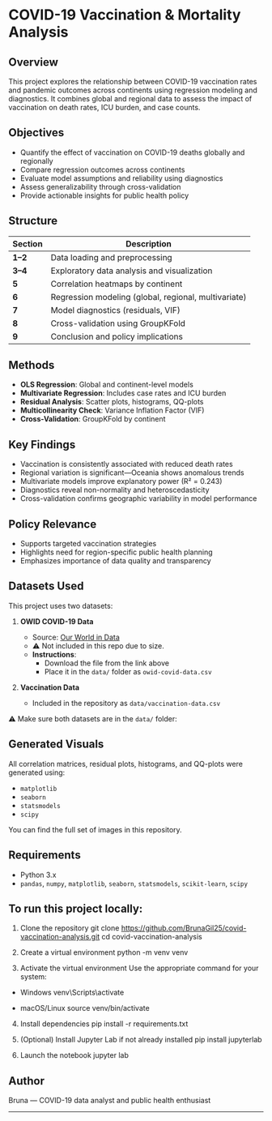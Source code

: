 # COVID-19 Vaccination & Mortality Analysis

## Overview

This project explores the relationship between COVID-19 vaccination rates and pandemic outcomes across continents using regression modeling and diagnostics. It combines global and regional data to assess the impact of vaccination on death rates, ICU burden, and case counts.

## Objectives

- Quantify the effect of vaccination on COVID-19 deaths globally and regionally
- Compare regression outcomes across continents
- Evaluate model assumptions and reliability using diagnostics
- Assess generalizability through cross-validation
- Provide actionable insights for public health policy

## Structure

| Section | Description |
|--------|-------------|
| **1–2** | Data loading and preprocessing |
| **3–4** | Exploratory data analysis and visualization |
| **5**   | Correlation heatmaps by continent |
| **6**   | Regression modeling (global, regional, multivariate) |
| **7**   | Model diagnostics (residuals, VIF) |
| **8**   | Cross-validation using GroupKFold |
| **9**   | Conclusion and policy implications |

## Methods

- **OLS Regression**: Global and continent-level models
- **Multivariate Regression**: Includes case rates and ICU burden
- **Residual Analysis**: Scatter plots, histograms, QQ-plots
- **Multicollinearity Check**: Variance Inflation Factor (VIF)
- **Cross-Validation**: GroupKFold by continent

## Key Findings

- Vaccination is consistently associated with reduced death rates
- Regional variation is significant—Oceania shows anomalous trends
- Multivariate models improve explanatory power (R² = 0.243)
- Diagnostics reveal non-normality and heteroscedasticity
- Cross-validation confirms geographic variability in model performance

## Policy Relevance

- Supports targeted vaccination strategies
- Highlights need for region-specific public health planning
- Emphasizes importance of data quality and transparency

##  Datasets Used

This project uses two datasets:

1. **OWID COVID-19 Data**  
   - Source: [Our World in Data]("https://raw.githubusercontent.com/owid/covid-19-data/master/public/data/owid-covid-data.csv")
   - ⚠️ Not included in this repo due to size.  
   - **Instructions**:  
     - Download the file from the link above  
     - Place it in the `data/` folder as `owid-covid-data.csv`

2. **Vaccination Data**  
   - Included in the repository as `data/vaccination-data.csv`

⚠️ Make sure both datasets are in the `data/` folder:


## Generated Visuals

All correlation matrices, residual plots, histograms, and QQ-plots were generated using:
- `matplotlib`
- `seaborn`
- `statsmodels`
- `scipy`

You can find the full set of images in this repository.

## Requirements

- Python 3.x
- `pandas`, `numpy`, `matplotlib`, `seaborn`, `statsmodels`, `scikit-learn`, `scipy`

## To run this project locally:

1. Clone the repository
git clone https://github.com/BrunaGil25/covid-vaccination-analysis.git
cd covid-vaccination-analysis

2. Create a virtual environment
python -m venv venv

3. Activate the virtual environment
 Use the appropriate command for your system:
 - Windows
   venv\Scripts\activate

- macOS/Linux
  source venv/bin/activate

4. Install dependencies
pip install -r requirements.txt

5. (Optional) Install Jupyter Lab if not already installed
pip install jupyterlab

6. Launch the notebook
jupyter lab


## Author

Bruna — COVID-19 data analyst and public health enthusiast

---




